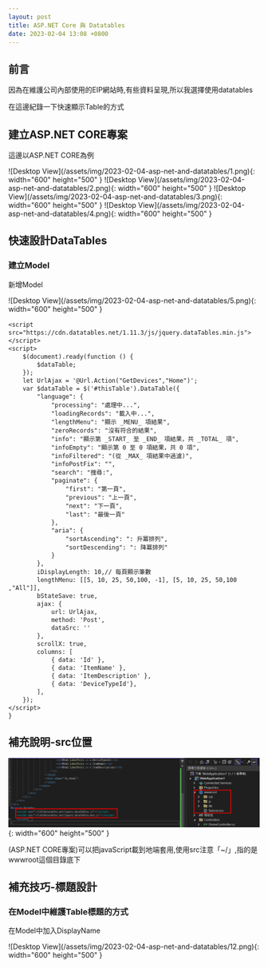 ```yaml
---
layout: post
title: ASP.NET Core 與 Datatables
date: 2023-02-04 13:08 +0800
---
```


## 前言
<p>因為在維護公司內部使用的EIP網站時,有些資料呈現,所以我選擇使用datatables</p>
<p>在這邊紀錄一下快速顯示Table的方式</p>

## 建立ASP.NET CORE專案
<p>這邊以ASP.NET CORE為例</p>
![Desktop View](/assets/img/2023-02-04-asp-net-and-datatables/1.png){: width="600" height="500" }
![Desktop View](/assets/img/2023-02-04-asp-net-and-datatables/2.png){: width="600" height="500" }
![Desktop View](/assets/img/2023-02-04-asp-net-and-datatables/3.png){: width="600" height="500" }
![Desktop View](/assets/img/2023-02-04-asp-net-and-datatables/4.png){: width="600" height="500" }


## 快速設計DataTables
### 建立Model
<p>新增Model</p>
![Desktop View](/assets/img/2023-02-04-asp-net-and-datatables/5.png){: width="600" height="500" }
 <script  type='text/javascript' src=''>

    public class Device
    {
        public int Id { get; set; }
        public int DeviceTypeId { get; set; } 
        public string ItemName { get; set; } 
        public string ItemDescription { get; set; } 
    }

### 建立Ajax回傳項目
![Desktop View](/assets/img/2023-02-04-asp-net-and-datatables/9.png){: width="600" height="500" }
 <script  type='text/javascript' src=''>

    [HttpPost]
    public ActionResult GetDevices()
    {
        var result = new List<Device>();
        result.Add(new Device { Id = 1,ItemDescription="華碩",ItemName="電腦" });
        result.Add(new Device { Id = 2, ItemDescription = "蘋果", ItemName = "手機" });
        return Json(result);
    }

### ASP.Net CORE注意
<p>執行專案前,要在Program.cs設定Json回傳的命名方式 , 若不加入此設定,會因回傳格式導致大小寫不一樣而報錯</p>
<p>如果是ASP.NET Framework 就不會有這問題</p>
![Desktop View](/assets/img/2023-02-04-asp-net-and-datatables/10.png){: width="600" height="500" }
 <script  type='text/javascript' src=''>

    builder.Services.AddControllers()
            .AddJsonOptions(options => options.JsonSerializerOptions.PropertyNamingPolicy = null);
    builder.Services.AddMvc()
            .AddJsonOptions(options => options.JsonSerializerOptions.PropertyNamingPolicy = null);
    builder.Services.AddRazorPages()
            .AddJsonOptions(options => options.JsonSerializerOptions.PropertyNamingPolicy = null);



### 新增ActionResult
![Desktop View](/assets/img/2023-02-04-asp-net-and-datatables/6.png){: width="600" height="500" }
 <script  type='text/javascript' src=''>

    public IActionResult ShowDataTables()
    {
        return View();
    }

### 建立View
![Desktop View](/assets/img/2023-02-04-asp-net-and-datatables/7.png){: width="600" height="500" }


### 編輯View(HTML)
![Desktop View](/assets/img/2023-02-04-asp-net-and-datatables/8.png){: width="600" height="500" }
 <script  type='text/javascript' src=''>

    <link rel="stylesheet" href="https://cdn.datatables.net/1.11.3/css/jquery.dataTables.min.css">
    <div class="row">
        <div class="col-12">
            <div class="card m-3">
                <div class="card-body">
                    <div class="tb_div">
                        <table class="table table-hover table-bordered " id="thisTable" cellspacing="0" width="100%">
                            <thead class="table-info">
                                <tr>
                                    <td>ID</td>
                                    <td>DeviceTypeId</td>
                                    <td>ItemName</td>
                                    <td>ItemDescription</td>
                                </tr>
                            </thead>
                            <tbody class="tb_tbody">
                            </tbody>
                        </table>
                    </div>
                </div>
            </div>
        </div>
    </div>





### 編輯View(JavaScript)
![Desktop View](/assets/img/2023-02-04-asp-net-and-datatables/11.png){: width="600" height="500" }
 <script  type='text/javascript' src=''>

    @section Scripts{
    <script src="https://code.jquery.com/jquery-3.5.1.js"></script>
    <script src="https://cdn.datatables.net/1.11.3/js/jquery.dataTables.min.js"></script>
    <script>
        $(document).ready(function () {
            $dataTable;
        });
        let UrlAjax = '@Url.Action("GetDevices","Home")';
        var $dataTable = $('#thisTable').DataTable({
            "language": {
                "processing": "處理中...",
                "loadingRecords": "載入中...",
                "lengthMenu": "顯示 _MENU_ 項結果",
                "zeroRecords": "沒有符合的結果",
                "info": "顯示第 _START_ 至 _END_ 項結果，共 _TOTAL_ 項",
                "infoEmpty": "顯示第 0 至 0 項結果，共 0 項",
                "infoFiltered": "(從 _MAX_ 項結果中過濾)",
                "infoPostFix": "",
                "search": "搜尋:",
                "paginate": {
                    "first": "第一頁",
                    "previous": "上一頁",
                    "next": "下一頁",
                    "last": "最後一頁"
                },
                "aria": {
                    "sortAscending": ": 升冪排列",
                    "sortDescending": ": 降冪排列"
                }
            },
            iDisplayLength: 10,// 每頁顯示筆數
            lengthMenu: [[5, 10, 25, 50,100, -1], [5, 10, 25, 50,100 ,"All"]],
            bStateSave: true,
            ajax: {
                url: UrlAjax,
                method: 'Post',
                dataSrc: ''
            },
            scrollX: true,
            columns: [
                { data: 'Id' },
                { data: 'ItemName' },
                { data: 'ItemDescription' },
                { data: 'DeviceTypeId'},
            ],
        });
    </script>
    }



## 補充說明-src位置
![Desktop View](/assets/img/2023-02-04-asp-net-and-datatables/16.png){: width="600" height="500" }
<p>(ASP.NET CORE專案)可以把javaScript載到地端套用,使用src注意「~/」,指的是wwwroot這個目錄底下</p>


## 補充技巧-標題設計
### 在Model中維護Table標題的方式
<p>在Model中加入DisplayName</p>
![Desktop View](/assets/img/2023-02-04-asp-net-and-datatables/12.png){: width="600" height="500" }
 <script  type='text/javascript' src=''>

    public class Device
    {
        [DisplayName("Id")]
        public int Id { get; set; }
        [DisplayName("類型")]
        public int DeviceTypeId { get; set; }
        [DisplayName("名稱")]
        public string ItemName { get; set; }
        [DisplayName("物品描述")]
        public string ItemDescription { get; set; }
    }

<p>把Model傳進View裡面</p>
![Desktop View](/assets/img/2023-02-04-asp-net-and-datatables/13.png){: width="600" height="500" }

<p>View要添加Model,並引用html獲得DisplayName</p>
![Desktop View](/assets/img/2023-02-04-asp-net-and-datatables/14.png){: width="600" height="500" }
 <script  type='text/javascript' src=''>

    @model WebApplication1.Models.Device
    <link rel="stylesheet" href="https://cdn.datatables.net/1.11.3/css/jquery.dataTables.min.css">
    <div class="row">
        <div class="col-12">
            <div class="card m-3">
                <div class="card-body">
                    <div class="tb_div">
                        <table class="table table-hover table-bordered " id="thisTable" cellspacing="0" width="100%">
                            <thead class="table-info">
                                <tr>
                                    <td>@Html.LabelFor(x => x.Id)</td>
                                    <td>@Html.LabelFor(x => x.DeviceTypeId)</td>
                                    <td>@Html.LabelFor(x => x.ItemName)</td>
                                    <td>@Html.LabelFor(x => x.ItemDescription)</td>
                                </tr>
                            </thead>
                            <tbody class="tb_tbody">
                            </tbody>
                        </table>
                    </div>
                </div>
            </div>
        </div>
    </div>



<p>最後就能在不改HTML的情況下,在Model維護標題名稱了</p>
![Desktop View](/assets/img/2023-02-04-asp-net-and-datatables/15.png){: width="600" height="500" }

## 補充技巧-加入可以跳出Modal的button
### 使用對應bootstrap版本的Modal
[https://getbootstrap.com/docs/5.3/components/modal/#how-it-works](https://getbootstrap.com/docs/5.3/components/modal/#how-it-works)
檢查bootstrap版本的方式
![Desktop View](/assets/img/2023-02-04-asp-net-and-datatables/17.png){: width="600" height="500" }
<script  type='text/javascript' src=''>

    bootstrap.Tooltip.VERSION


### 確保Modal能正常使用
先確保在Table頁面能在點擊button後跳出Modal
<script  type='text/javascript' src=''>

    <!-- Button trigger modal -->
    <button type="button" class="btn btn-primary" data-bs-toggle="modal" data-bs-target="#exampleModal">
        Launch demo modal
    </button>

    <!-- Modal -->
    <div class="modal fade" id="exampleModal" tabindex="-1" aria-labelledby="exampleModalLabel" aria-hidden="true">
        <div class="modal-dialog">
            <div class="modal-content">
                <div class="modal-header">
                    <h1 class="modal-title fs-5" id="exampleModalLabel">Modal title</h1>
                    <button type="button" class="btn-close" data-bs-dismiss="modal" aria-label="Close"></button>
                </div>
                <div class="modal-body">
                    ...
                </div>
                <div class="modal-footer">
                    <button type="button" class="btn btn-secondary" data-bs-dismiss="modal">Close</button>
                    <button type="button" class="btn btn-primary">Save changes</button>
                </div>
            </div>
        </div>
    </div>

<p>加入編輯用的欄位</p>
![Desktop View](/assets/img/2023-02-04-asp-net-and-datatables/18.png){: width="600" height="500" }
![Desktop View](/assets/img/2023-02-04-asp-net-and-datatables/19.png){: width="600" height="500" }
<script  type='text/javascript' src=''>

    {
        data: 'Edit',
        render: function (data, type, row) {
            let $btn = $('<button>', {
                'class': 'btn btn-primary',
                'data-bs-toggle': 'modal',
                'data-bs-target': '#exampleModal',
            });
            console.log($btn[0].outerHTML);
            return $btn[0].outerHTML;
        }
    }


## 在PartialView維護編輯頁面
### 讓ActionResult能接收觸發的資料
<p>先在Controller建立「觸發Button的資料時要傳遞的資料」的ActionResult</p>
![Desktop View](/assets/img/2023-02-04-asp-net-and-datatables/21.png){: width="600" height="500" }
<script  type='text/javascript' src=''>

    [HttpGet]
    public ActionResult Edit(string temp)
    {

        return PartialView("_PartialViewEdit");
    }


<p>加入dataTable的click事件,並在Table的Button中,新增自定義Class</p>
<p>備註1: Url.Action回傳的是PartialView,在AJAX透過PartialView得到的資料是由HTML所組成的</p>
<p>備註2:「success: function (data)」 的data是透過PartialView回傳的Html</p>
<p>備註3:「$("#this-modal-dialog").html(data)」的html方法是用來取代html用的,所以參數塞的是html</p>
![Desktop View](/assets/img/2023-02-04-asp-net-and-datatables/20.png){: width="600" height="500" }
![Desktop View](/assets/img/2023-02-04-asp-net-and-datatables/28.png){: width="600" height="500" }
<script  type='text/javascript' src=''>

    $dataTable.on('click', '.MyEdit-btn', function (e) {
          let tr = $(this).closest('tr');
          let SelectName = tr.find("td:eq(2)").html();
          console.log(SelectName);
          $.ajax({
              type: "Get",
              url: '@Url.Action("Edit")/' + SelectName,
              data: { temp: SelectName },
              success: function (data) {
                  $("#this-modal-dialog").html(data);
                  $('#thisModalLabel').text("編輯 : " + SelectName);
                  $("#thisModal").modal("show");
              }
          });
      });
    });

<p>備註td:eq(2):裡面的2代表行數,自行變更 </p>

<p>然後先執行專案,下中斷點,要確定能取得Button觸發時的資料</p>
![Desktop View](/assets/img/2023-02-04-asp-net-and-datatables/22.png){: width="600" height="500" }

### 建立PartialView

<p>加入要傳遞給PartialView顯示的資料,將Edit的Method改為以下</p>
![Desktop View](/assets/img/2023-02-04-asp-net-and-datatables/24.png){: width="600" height="500" }
<script  type='text/javascript' src=''>

    [HttpGet]
    public ActionResult Edit(string temp)
    {
        var result = new List<Device>();
        result.Add(new Device { Id = 1, ItemDescription = "華碩", ItemName = "電腦" });
        result.Add(new Device { Id = 2, ItemDescription = "蘋果", ItemName = "手機" });
        var result2 = result.Where(c => c.ItemDescription == temp).FirstOrDefault();

        return PartialView("_PartialViewEdit", result2);
    }


<p>建立PartialView</p>
![Desktop View](/assets/img/2023-02-04-asp-net-and-datatables/23.png){: width="600" height="500" }
<script  type='text/javascript' src=''>

    @model WebApplication1.Models.Device
    <div class="modal-content">
        <div class="modal-header">
            <h5 class="modal-title" id="thisModalLabel"></h5>
            <button type="button" class="btn btn-sm" data-dismiss="modal" aria-label="Close">
                <i class="fa fa-times" aria-hidden="true"></i>
            </button>
        </div>
    
        <form asp-action="Edit" asp-controller="Home" method="post">
            <div class="modal-body">
                <div class="container-fluid">
                    <div class="row">
                        <div class="col-6">
                            <div class="form-group">
                                @Html.LabelFor(x => x.ItemName, new { @class = "col-form-label" })
                                @Html.TextBoxFor(x => x.ItemName, new { @class = "form-control" })
                                @Html.ValidationMessageFor(m => m.ItemName, "", new { @class = "text-danger " })
                            </div>
                        </div>
                        <div class="col-6">
                            <div class="form-group">
                                @Html.LabelFor(x => x.ItemDescription, new { @class = "col-form-label" })
                                @Html.TextBoxFor(x => x.ItemDescription, new { @class = "form-control" })
                            </div>
                        </div>
                    </div>
                </div>
            </div>
            <div class="modal-footer">
                <button type="submit" class="btn btn-primary">儲存</button>
                <button type="button" class="btn btn-secondary" data-dismiss="modal">取消</button>
            </div>
        </form >
    </div>
 

<p>備註ASP.Net Core用的是Form</p>
<p>備註ASP.Net Framework用的是Ajax.BeginForm </p>

<p>結果呈現</p>
![Desktop View](/assets/img/2023-02-04-asp-net-and-datatables/26.png){: width="600" height="500" }

### 加入儲存驗證
<p>ASP.NET Core中,PartialView的資料不用變更,Controller添加一段驗證的程式碼就好了</p>
<p>這段主要是確保按下儲存之後,資料能送到C#進行資料庫操作處理更新</p>
![Desktop View](/assets/img/2023-02-04-asp-net-and-datatables/25.png){: width="600" height="500" }
<script  type='text/javascript' src=''>

    [HttpPost]
    [ValidateAntiForgeryToken]
    public ActionResult Edit(Device DevicesDto)
    {
        return RedirectToAction("ShowDataTables");
    }


<p>資料驗證呈現</p>
![Desktop View](/assets/img/2023-02-04-asp-net-and-datatables/27.png){: width="600" height="500" }

## GitHub
[https://github.com/digamana/NetCoreDatatablesDemoRepo](https://github.com/digamana/NetCoreDatatablesDemoRepo)

## 參考
[https://datatables.net/](https://datatables.net/)
[https://getbootstrap.com/docs/5.3/components/modal/#how-it-works](https://getbootstrap.com/docs/5.3/components/modal/#how-it-works)
